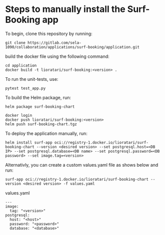 # Steps to manually install the Surf-Booking app

To begin, clone this repository by running:
```
git clone https://gitlab.com/sela-1090/collaboration/applications/surf-booking/application.git
```

build the docker file using the following command:
```
cd application
docker build -t lioratari/surf-booking:<version> .
```

To run the unit-tests, use:
```
pytest test_app.py
```

To build the Helm package, run:
```
helm package surf-booking-chart
```

```
docker login
docker push lioratari/surf-booking:<version>
helm push surf-booking-chart.tgz
```
To deploy the application manually, run:
```
helm install surf-app oci://registry-1.docker.io/lioratari/surf-booking-chart --version <desired version> --set postgresql.host=<DB IP> --set postgresql.database=<DB name> --set postgresql.password=<DB password> --set image.tag=<version>
```
Alternativly, you can create a custom values.yaml file as shows below and run:  
```
surf-app oci://registry-1.docker.io/lioratari/surf-booking-chart --version <desired version> -f values.yaml
```
values.yaml
```
---
image:
  tag: "<version>"
postgresql:
  host: "<host>"
  password: "<password>"
  database: "<database>"
```

